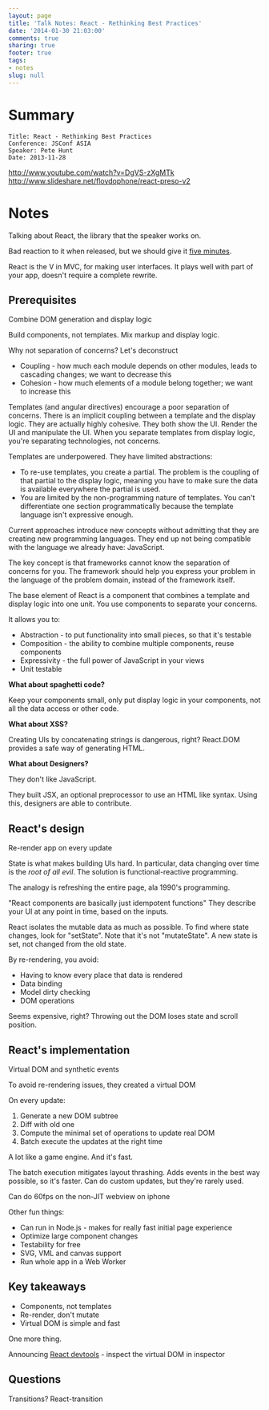 ```yaml
---
layout: page
title: 'Talk Notes: React - Rethinking Best Practices'
date: '2014-01-30 21:03:00'
comments: true
sharing: true
footer: true
tags:
- notes
slug: null
---
```


# Summary

    Title: React - Rethinking Best Practices
    Conference: JSConf ASIA
    Speaker: Pete Hunt
    Date: 2013-11-28

<http://www.youtube.com/watch?v=DgVS-zXgMTk> <http://www.slideshare.net/floydophone/react-preso-v2>

# Notes

Talking about React, the library that the speaker works on.

Bad reaction to it when released, but we should give it [five minutes](http://37signals.com/svn/posts/3124-give-it-five-minutes).

React is the V in MVC, for making user interfaces.  It plays well with part of your app, doesn't require a complete rewrite.

## Prerequisites

Combine DOM generation and display logic

Build components, not templates.  Mix markup and display logic.

Why not separation of concerns?  Let's deconstruct

* Coupling - how much each module depends on other modules, leads to cascading changes; we want to decrease this
* Cohesion - how much elements of a module belong together; we want to increase this

Templates (and angular directives) encourage a poor separation of concerns.  There is an implicit coupling between a template and the display logic.  They are actually highly cohesive.  They both show the UI.  Render the UI and manipulate the UI.  When you separate templates from display logic, you're separating technologies, not concerns.

Templates are underpowered.  They have limited abstractions:

* To re-use templates, you create a partial.  The problem is the coupling of that partial to the display logic, meaning you have to make sure the data is available everywhere the partial is used.
* You are limited by the non-programming nature of templates.  You can't differentiate one section programmatically because the template language isn't expressive enough.

Current approaches introduce new concepts without admitting that they are creating new programming languages.  They end up not being compatible with the language we already have: JavaScript.

The key concept is that frameworks cannot know the separation of concerns for you.  The framework should help you express your problem in the language of the problem domain, instead of the framework itself.

The base element of React is a component that combines a template and display logic into one unit.  You use components to separate your concerns.

It allows you to:

* Abstraction - to put functionality into small pieces, so that it's testable
* Composition - the ability to combine multiple components, reuse components
* Expressivity - the full power of JavaScript in your views
* Unit testable

**What about spaghetti code?**

Keep your components small, only put display logic in your components, not all the data access or other code.

**What about XSS?**

Creating UIs by concatenating strings is dangerous, right?  React.DOM provides a safe way of generating HTML.

**What about Designers?**

They don't like JavaScript.

They built JSX, an optional preprocessor to use an HTML like syntax.  Using this, designers are able to contribute.

## React's design

Re-render app on every update

State is what makes building UIs hard.  In particular, data changing over time is the _root of all evil_.  The solution is functional-reactive programming.

The analogy is refreshing the entire page, ala 1990's programming.

"React components are basically just idempotent functions"  They describe your UI at any point in time, based on the inputs.

React isolates the mutable data as much as possible.  To find where state changes, look for "setState".  Note that it's not "mutateState".  A new state is set, not changed from the old state.

By re-rendering, you avoid:

* Having to know every place that data is rendered
* Data binding
* Model dirty checking
* DOM operations

Seems expensive, right?  Throwing out the DOM loses state and scroll position.

## React's implementation

Virtual DOM and synthetic events

To avoid re-rendering issues, they created a virtual DOM

On every update:

1. Generate a new DOM subtree
2. Diff with old one
3. Compute the minimal set of operations to update real DOM
4. Batch execute the updates at the right time

A lot like a game engine.  And it's fast.

The batch execution mitigates layout thrashing. Adds events in the best way possible, so it's faster. Can do custom updates, but they're rarely used.

Can do 60fps on the non-JIT webview on iphone

Other fun things:

* Can run in Node.js - makes for really fast initial page experience
* Optimize large component changes
* Testability for free
* SVG, VML and canvas support
* Run whole app in a Web Worker

## Key takeaways

* Components, not templates
* Re-render, don't mutate
* Virtual DOM is simple and fast

One more thing.

Announcing [React devtools](http://facebook.github.io/react/blog/2014/01/02/react-chrome-developer-tools.html) - inspect the virtual DOM in inspector

## Questions

Transitions? React-transition
